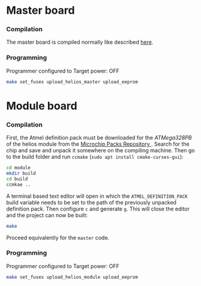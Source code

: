# Master board
### Compilation
The master board is compiled normally like described [here](https://github.com/formicidae-tracker/documentation/wiki/Technical-Guide%3A-Uploading-a-new-firmware).

### Programming
Programmer configured to Target power: OFF

```sh
make set_fuses upload_helios_master upload_eeprom
```

# Module board
### Compilation
First, the Atmel definition pack must be downloaded for the *ATMega328PB* of the helios module from the [Microchip Packs Repository
](http://packs.download.atmel.com/). Search for the chip and save and unpack it somewhere on the compiling machine. Then go to the build folder and run `ccmake` (`sudo apt install cmake-curses-gui`):
```sh
cd module
mkdir build
cd build
ccmkae ..
```
A terminal based text editor will open in which the `ATMEL_DEFINITION_PACK` build variable needs to be set to the path of the previously unpacked definition pack. Then configure `c` and generate `g`. This will close the editor and the project can now be built:
```sh
make
```
Proceed equivalently for the `master` code.

### Programming
Programmer configured to Target power: OFF

```sh
make set_fuses upload_helios_module upload_eeprom
```
